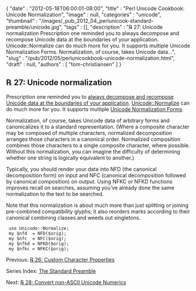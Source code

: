 {
   "date" : "2012-05-18T06:00:01-08:00",
   "title" : "Perl Unicode Cookbook: Unicode Normalization",
   "image" : null,
   "categories" : "unicode",
   "thumbnail" : "/images/_pub_2012_04_perlunicook-standard-preamble/unicode.jpg",
   "tags" : [],
   "description" : "℞ 27: Unicode normalization Prescription one reminded you to always decompose and recompose Unicode data at the boundaries of your application. Unicode::Normalize can do much more for you. It supports multiple Unicode Normalization Forms. Normalization, of course, takes Unicode data...",
   "slug" : "/pub/2012/05/perlunicookbook-unicode-normalization.html",
   "draft" : null,
   "authors" : [
      "tom-christiansen"
   ]
}



℞ 27: Unicode normalization
---------------------------

Prescription one reminded you to [always decompose and recompose Unicode data at the boundaries of your application](/pub/2012/04/perl-unicode-cookbook-always-decompose-and-recompose.html). [Unicode::Normalize](http://search.cpan.org/perldoc?Unicode::Normalize) can do much more for you. It supports multiple [Unicode Normalization Forms](http://www.unicode.org/reports/tr15/).

Normalization, of course, takes Unicode data of arbitrary forms and canonicalizes it to a standard representation. (Where a composite character may be composed of multiple characters, normalized decomposition arranges those characters in a canonical order. Normalized composition combines those characters to a single composite character, where possible. Without this normalization, you can imagine the difficulty of determining whether one string is logically equivalent to another.)

Typically, you should render your data into NFD (the canonical decomposition form) on input and NFC (canonical decomposition followed by canonical composition) on output. Using NFKC or NFKD functions improves recall on searches, assuming you've already done the same normalization to the text to be searched.

Note that this normalization is about much more than just splitting or joining pre-combined compatibility glyphs; it also reorders marks according to their canonical combining classes and weeds out singletons.

     use Unicode::Normalize;
     my $nfd  = NFD($orig);
     my $nfc  = NFC($orig);
     my $nfkd = NFKD($orig);
     my $nfkc = NFKC($orig);

Previous: [℞ 26: Custom Character Properties](/pub/2012/05/perlunicookbook-custom-character-properties.html)

Series Index: [The Standard Preamble](/pub/2012/04/perlunicook-standard-preamble.html)

Next: [℞ 28: Convert non-ASCII Unicode Numerics](/pub/2012/05/perlunicookbook-convert-non-ascii-unicode-numerics.html)
